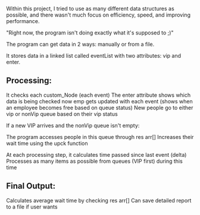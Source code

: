 Within this project, I tried to use as many different data structures as possible, 
and there wasn't much focus on efficiency, speed, and improving performance.

"Right now, the program isn't doing exactly what it's supposed to ;)"


The program can get data in 2 ways: manually or from a file.

It stores data in a linked list called eventList
with two attributes: vip and enter.

## Processing:

It checks each custom_Node (each event)
The enter attribute shows which data is being checked now
emp gets updated with each event (shows when an employee becomes free based on queue status)
New people go to either vip or nonVip queue based on their vip status

If a new VIP arrives and the nonVip queue isn't empty:

The program accesses people in this queue through res arr[]
Increases their wait time using the upck function

      
At each processing step, it calculates time passed since last event (delta)
Processes as many items as possible from queues (VIP first) during this time


## Final Output:

Calculates average wait time by checking res arr[]
Can save detailed report to a file if user wants




